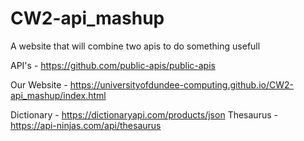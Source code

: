 # CW2-api_mashup
A website that will combine two apis to do something usefull

API's - https://github.com/public-apis/public-apis


Our Website - https://universityofdundee-computing.github.io/CW2-api_mashup/index.html


Dictionary - https://dictionaryapi.com/products/json
Thesaurus - https://api-ninjas.com/api/thesaurus

